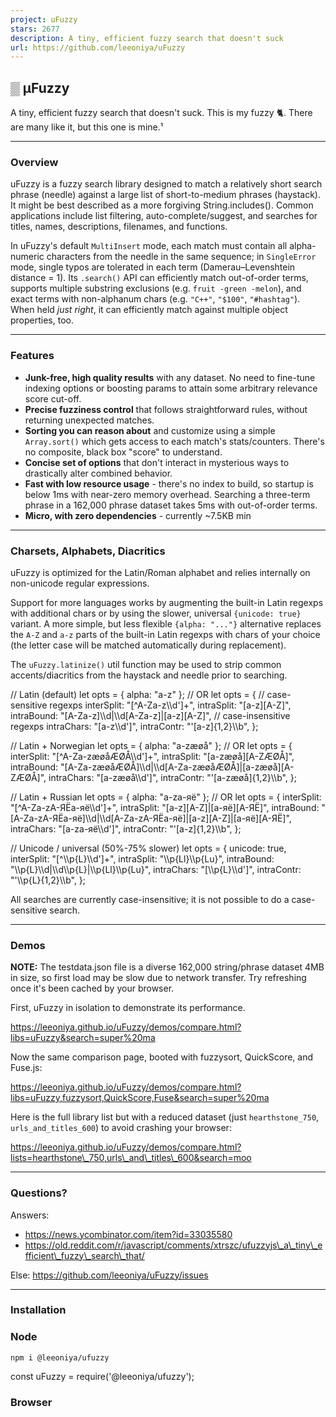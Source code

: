 ```yaml
---
project: uFuzzy
stars: 2677
description: A tiny, efficient fuzzy search that doesn't suck
url: https://github.com/leeoniya/uFuzzy
---
```


▒ μFuzzy
--------

A tiny, efficient fuzzy search that doesn't suck. This is my fuzzy 🐈. There are many like it, but this one is mine.¹

* * *

### Overview

uFuzzy is a fuzzy search library designed to match a relatively short search phrase (needle) against a large list of short-to-medium phrases (haystack). It might be best described as a more forgiving String.includes(). Common applications include list filtering, auto-complete/suggest, and searches for titles, names, descriptions, filenames, and functions.

In uFuzzy's default `MultiInsert` mode, each match must contain all alpha-numeric characters from the needle in the same sequence; in `SingleError` mode, single typos are tolerated in each term (Damerau–Levenshtein distance = 1). Its `.search()` API can efficiently match out-of-order terms, supports multiple substring exclusions (e.g. `fruit -green -melon`), and exact terms with non-alphanum chars (e.g. `"C++"`, `"$100"`, `"#hashtag"`). When held _just right_, it can efficiently match against multiple object properties, too.

* * *

### Features

-   **Junk-free, high quality results** with any dataset. No need to fine-tune indexing options or boosting params to attain some arbitrary relevance score cut-off.
-   **Precise fuzziness control** that follows straightforward rules, without returning unexpected matches.
-   **Sorting you can reason about** and customize using a simple `Array.sort()` which gets access to each match's stats/counters. There's no composite, black box "score" to understand.
-   **Concise set of options** that don't interact in mysterious ways to drastically alter combined behavior.
-   **Fast with low resource usage** - there's no index to build, so startup is below 1ms with near-zero memory overhead. Searching a three-term phrase in a 162,000 phrase dataset takes 5ms with out-of-order terms.
-   **Micro, with zero dependencies** - currently ~7.5KB min

* * *

### Charsets, Alphabets, Diacritics

uFuzzy is optimized for the Latin/Roman alphabet and relies internally on non-unicode regular expressions.

Support for more languages works by augmenting the built-in Latin regexps with additional chars or by using the slower, universal `{unicode: true}` variant. A more simple, but less flexible `{alpha: "..."}` alternative replaces the `A-Z` and `a-z` parts of the built-in Latin regexps with chars of your choice (the letter case will be matched automatically during replacement).

The `uFuzzy.latinize()` util function may be used to strip common accents/diacritics from the haystack and needle prior to searching.

// Latin (default)
let opts \= { alpha: "a-z" };
// OR
let opts \= {
  // case-sensitive regexps
  interSplit: "\[^A-Za-z\\\\d'\]+",
  intraSplit: "\[a-z\]\[A-Z\]",
  intraBound: "\[A-Za-z\]\\\\d|\\\\d\[A-Za-z\]|\[a-z\]\[A-Z\]",
  // case-insensitive regexps
  intraChars: "\[a-z\\\\d'\]",
  intraContr: "'\[a-z\]{1,2}\\\\b",
};

// Latin + Norwegian
let opts \= { alpha: "a-zæøå" };
// OR
let opts \= {
  interSplit: "\[^A-Za-zæøåÆØÅ\\\\d'\]+",
  intraSplit: "\[a-zæøå\]\[A-ZÆØÅ\]",
  intraBound: "\[A-Za-zæøåÆØÅ\]\\\\d|\\\\d\[A-Za-zæøåÆØÅ\]|\[a-zæøå\]\[A-ZÆØÅ\]",
  intraChars: "\[a-zæøå\\\\d'\]",
  intraContr: "'\[a-zæøå\]{1,2}\\\\b",
};

// Latin + Russian
let opts \= { alpha: "a-zа-яё" };
// OR
let opts \= {
  interSplit: "\[^A-Za-zА-ЯЁа-яё\\\\d'\]+",
  intraSplit: "\[a-z\]\[A-Z\]|\[а-яё\]\[А-ЯЁ\]",
  intraBound: "\[A-Za-zА-ЯЁа-яё\]\\\\d|\\\\d\[A-Za-zА-ЯЁа-яё\]|\[a-z\]\[A-Z\]|\[а-яё\]\[А-ЯЁ\]",
  intraChars: "\[a-zа-яё\\\\d'\]",
  intraContr: "'\[a-z\]{1,2}\\\\b",
};

// Unicode / universal (50%-75% slower)
let opts \= {
  unicode: true,
  interSplit: "\[^\\\\p{L}\\\\d'\]+",
  intraSplit: "\\\\p{Ll}\\\\p{Lu}",
  intraBound: "\\\\p{L}\\\\d|\\\\d\\\\p{L}|\\\\p{Ll}\\\\p{Lu}",
  intraChars: "\[\\\\p{L}\\\\d'\]",
  intraContr: "'\\\\p{L}{1,2}\\\\b",
};

All searches are currently case-insensitive; it is not possible to do a case-sensitive search.

* * *

### Demos

**NOTE:** The testdata.json file is a diverse 162,000 string/phrase dataset 4MB in size, so first load may be slow due to network transfer. Try refreshing once it's been cached by your browser.

First, uFuzzy in isolation to demonstrate its performance.

https://leeoniya.github.io/uFuzzy/demos/compare.html?libs=uFuzzy&search=super%20ma

Now the same comparison page, booted with fuzzysort, QuickScore, and Fuse.js:

https://leeoniya.github.io/uFuzzy/demos/compare.html?libs=uFuzzy,fuzzysort,QuickScore,Fuse&search=super%20ma

Here is the full library list but with a reduced dataset (just `hearthstone_750`, `urls_and_titles_600`) to avoid crashing your browser:

https://leeoniya.github.io/uFuzzy/demos/compare.html?lists=hearthstone\_750,urls\_and\_titles\_600&search=moo

* * *

### Questions?

Answers:

-   https://news.ycombinator.com/item?id=33035580
-   https://old.reddit.com/r/javascript/comments/xtrszc/ufuzzyjs\_a\_tiny\_efficient\_fuzzy\_search\_that/

Else: https://github.com/leeoniya/uFuzzy/issues

* * *

### Installation

### Node

```
npm i @leeoniya/ufuzzy
```

const uFuzzy \= require('@leeoniya/ufuzzy');

### Browser

<script src\="./dist/uFuzzy.iife.min.js"\></script\>

* * *

### Example

let haystack \= \[
    'puzzle',
    'Super Awesome Thing (now with stuff!)',
    'FileName.js',
    '/feeding/the/catPic.jpg',
\];

let needle \= 'feed cat';

let opts \= {};

let uf \= new uFuzzy(opts);

// pre-filter
let idxs \= uf.filter(haystack, needle);

// idxs can be null when the needle is non-searchable (has no alpha-numeric chars)
if (idxs != null && idxs.length \> 0) {
  // sort/rank only when <= 1,000 items
  let infoThresh \= 1e3;

  if (idxs.length <= infoThresh) {
    let info \= uf.info(idxs, haystack, needle);

    // order is a double-indirection array (a re-order of the passed-in idxs)
    // this allows corresponding info to be grabbed directly by idx, if needed
    let order \= uf.sort(info, haystack, needle);

    // render post-filtered & ordered matches
    for (let i \= 0; i < order.length; i++) {
      // using info.idx here instead of idxs because uf.info() may have
      // further reduced the initial idxs based on prefix/suffix rules
      console.log(haystack\[info.idx\[order\[i\]\]\]);
    }
  }
  else {
    // render pre-filtered but unordered matches
    for (let i \= 0; i < idxs.length; i++) {
      console.log(haystack\[idxs\[i\]\]);
    }
  }
}

* * *

### Integrated Search

uFuzzy provides a `uf.search(haystack, needle, outOfOrder = 0, infoThresh = 1e3) => [idxs, info, order]` wrapper which combines the `filter`, `info`, `sort` steps above. This method also implements efficient logic for matching search terms out of order and support for multiple substring exclusions, e.g. `fruit -green -melon`.

* * *

### Match Highlighting

Get your ordered matches first:

let haystack \= \[
  'foo',
  'bar',
  'cowbaz',
\];

let needle \= 'ba';

let u \= new uFuzzy();

let idxs \= u.filter(haystack, needle);
let info \= u.info(idxs, haystack, needle);
let order \= u.sort(info, haystack, needle);

Basic innerHTML highlighter (`<mark>`\-wrapped ranges):

let innerHTML \= '';

for (let i \= 0; i < order.length; i++) {
  let infoIdx \= order\[i\];

  innerHTML += uFuzzy.highlight(
    haystack\[info.idx\[infoIdx\]\],
    info.ranges\[infoIdx\],
  ) + '<br>';
}

console.log(innerHTML);

innerHTML highlighter with custom marking function (`<b>`\-wrapped ranges):

let innerHTML \= '';

const mark \= (part, matched) \=> matched ? '<b>' + part + '</b>' : part;

for (let i \= 0; i < order.length; i++) {
  let infoIdx \= order\[i\];

  innerHTML += uFuzzy.highlight(
    haystack\[info.idx\[infoIdx\]\],
    info.ranges\[infoIdx\],

    mark,
  ) + '<br>';
}

console.log(innerHTML);

DOM/JSX element highlighter with custom marking and append functions:

let domElems \= \[\];

const mark \= (part, matched) \=> {
  let el \= matched ? document.createElement('mark') : document.createElement('span');
  el.textContent \= part;
  return el;
};

const append \= (accum, part) \=> { accum.push(part); };

for (let i \= 0; i < order.length; i++) {
  let infoIdx \= order\[i\];

  let matchEl \= document.createElement('div');

  let parts \= uFuzzy.highlight(
    haystack\[info.idx\[infoIdx\]\],
    info.ranges\[infoIdx\],

    mark,
    \[\],
    append,
  );

  matchEl.append(...parts);

  domElems.push(matchEl);
}

document.getElementById('matches').append(...domElems);

* * *

### How It Works

uFuzzy has two operational modes which differ in matching strategy:

-   **intraMode: 0** (default) requires all alpha-numeric characters in each search term to exist in the same sequence in all matches. For example, when searching for "**cat**", this mode is capable of matching the strings below. What is _actually_ matched will depend on additonal fuzziness settings.
    -   **cat**
    -   **c**o**at**
    -   s**c**r**at**ch
    -   **ca**n**t**ina
    -   tra**c**tors **a**re la**t**e
-   **intraMode: 1** allows for a single error in each term of the search phrase, where an error is one of: substitution (replacement), transposition (swap), insertion (addition), or deletion (omission). The search strings with errors below can return matches containing "**example**". What is _actually_ matched will depend on additonal fuzziness settings. In contrast to the previous mode, searching for "**example**" will never match "**ex**tr**a** **m**a**ple**".
    -   `example` - exact
    -   `examplle` - single insertion (addition)
    -   `exemple` - single substitution (replacement)
    -   `exmaple` - single transposition (swap)
    -   `exmple` - single deletion (omission)
    -   `xamp` - partial
    -   `xmap` - partial with transposition

There are 3 phases to a search:

1.  **Filter** filters the full `haystack` with a fast RegExp compiled from your `needle` without doing any extra ops. It returns an array of matched indices in original order.
2.  **Info** collects more detailed stats about the filtered matches, such as start offsets, fuzz level, prefix/suffix counters, etc. It also gathers substring match positions for range highlighting. Finally, it filters out any matches that don't conform to the desired prefix/suffix rules. To do all this it re-compiles the `needle` into two more-expensive RegExps that can partition each match. Therefore, it should be run on a reduced subset of the haystack, usually returned by the Filter phase. The uFuzzy demo is gated at <= 1,000 filtered items, before moving ahead with this phase.
3.  **Sort** does an `Array.sort()` to determine final result order, utilizing the `info` object returned from the previous phase. A custom sort function can be provided via a uFuzzy option: `{sort: (info, haystack, needle) => idxsOrder}`.

* * *

### API

A liberally-commented 200 LoC uFuzzy.d.ts file.

* * *

### Options

Options with an **inter** prefix apply to allowances _in between_ search terms, while those with an **intra** prefix apply to allowances _within_ each search term.

Option

Description

Default

Examples

`intraMode`

How term matching should be performed

`0`

`0` MultiInsert  
`1` SingleError  
  
See How It Works

`intraIns`

Max number of extra chars allowed  
between each char within a term

Matches the value of `intraMode` (either `0` or `1`)

Searching "cat"...  
`0` can match: **cat**, s**cat**, **cat**ch, va**cat**e  
`1` also matches: **ca**r**t**, **c**h**a**p**t**er, out**ca**s**t**  

`interIns`

Max number of extra chars allowed between terms

`Infinity`

Searching "where is"...  
`Infinity` can match: **where is**, **where** have blah w**is**dom  
`5` cannot match: where have blah wisdom  

`intraSub`  
`intraTrn`  
`intraDel`  

For `intraMode: 1` only,  
Error types to tolerate within terms

Matches the value of `intraMode` (either `0` or `1`)

`0` No  
`1` Yes  

`intraChars`

Partial regexp for allowed insert  
chars between each char within a term

`[a-z\d']`

`[a-z\d]` matches only alpha-numeric (case-insensitive)  
`[\w-]` would match alpha-numeric, undercore, and hyphen  

`intraFilt`

Callback for excluding results based on term & match

`(term, match, index) => true`

Do your own thing, maybe... - Length diff threshold  
\- Levenshtein distance  
\- Term offset or content  

`interChars`

Partial regexp for allowed chars between terms

`.`

`.` matches all chars  
`[^a-z\d]` would only match whitespace and punctuation  

`interLft`

Determines allowable term left boundary

`0`

Searching "mania"...  
`0` any - anywhere: ro**mania**n  
`1` loose - whitespace, punctuation, alpha-num, case-change transitions: Track**Mania**, **mania**c  
`2` strict - whitespace, punctuation: **mania**cally  

`interRgt`

Determines allowable term right boundary

`0`

Searching "mania"...  
`0` any - anywhere: ro**mania**n  
`1` loose - whitespace, punctuation, alpha-num, case-change transitions: **Mania**Star  
`2` strict - whitespace, punctuation: **mania**\_foo  

`sort`

Custom result sorting function

`(info, haystack, needle) => idxsOrder`

Default: Search sort, prioritizes full term matches and char density  
Demo: Typeahead sort, prioritizes start offset and match length  

* * *

### A biased appraisal of similar work

This assessment is extremely narrow and, of course, biased towards my use cases, text corpus, and my complete expertise in operating my own library. It is highly probable that I'm not taking full advantage of some feature in other libraries that may significantly improve outcomes along some axis; I welcome improvement PRs from anyone with deeper library knowledge than afforded by my hasty 10min skim over any "Basic usage" example and README doc.

#### Search quality

Can-of-worms #1.

Before we discuss performance let's talk about search quality, because speed is irrelevant when your results are a strange medly of "Oh yeah!" and "WTF?".

Search quality is very subjective. What constitutes a good top match in a "typeahead / auto-suggest" case can be a poor match in a "search / find-all" scenario. Some solutions optimize for the latter, some for the former. It's common to find knobs that skew the results in either direction, but these are often by-feel and imperfect, being little more than a proxy to producing a single, composite match "score".

**UPDATE (2024):** The critique below regarding bizzare matches is only true for the _default_ config of Fuse.js. Counterintuitively, setting `ignoreFieldNorm: true` improved the results considerably, but ordering of the high quality matches remains ungreat.

Let's take a look at some matches produced by the most popular fuzzy search library, Fuse.js and some others for which match highlighting is implemented in the demo.

Searching for the partial term **"twili"**, we see these results appearing above numerous obvious **"twilight"** results:

https://leeoniya.github.io/uFuzzy/demos/compare.html?libs=uFuzzy,fuzzysort,QuickScore,Fuse&search=twili

-   **twi**r**li**ng
-   **T**he total number of received alerts that **w**ere **i**nva**li**d.
-   **T**om Clancy's Ghost Recon **Wil**dlands - AS**I**A Pre-order Standard Uplay Activation
-   **t**heHunter™: Call of the **Wi**ld - Bearclaw **Li**te CB-60

Not only are these poor matches in isolation, but they actually rank higher than literal substrings.

Finishing the search term to **"twilight"**, _still_ scores bizzare results higher:

https://leeoniya.github.io/uFuzzy/demos/compare.html?libs=uFuzzy,fuzzysort,QuickScore,Fuse&search=twilight

-   Magic: **T**he Gathering - Duels of the Planeswalkers **Wi**ngs of **Light** Unlock
-   **T**he **Wil**d E**ight**

Some engines do better with partial prefix matches, at the expense of higher startup/indexing cost:

https://leeoniya.github.io/uFuzzy/demos/compare.html?libs=uFuzzy,FlexSearch,match-sorter,MiniSearch&search=twili

Here, `match-sorter` returns 1,384 results, but only the first 40 are relevant. How do we know where the cut-off is?

#### Performance

Can-of-worms #2.

All benchmarks suck, but this one might suck more than others.

-   I've tried to follow any "best performance" advice when I could find it in each library's docs, but it's a certainty that some stones were left unturned when implementing ~20 different search engines.
-   Despite my best efforts, result quality is still extremely variable between libraries, and even between search terms. In some cases, results are very poor but the library is very fast; in other cases, the results are better, but the library is quite slow. What use is extreme speed when the search quality is sub-par? This is a subjective, nuanced topic that will surely affect how you interpret these numbers. I consider uFuzzy's search quality second-to-none, so my view of most faster libraries is typically one of quality trade-offs I'm happy not to have made. I encourage you to evaluate the results for all benched search phrases manually to decide this for yourself.
-   Many fulltext & document-search libraries compared here are designed to work best with exact terms rather than partial matches (which this benchmark is skewed towards).

Still, something is better than a hand-wavy YMMV/do-it-yourself dismissal and certainly better than nothing.

#### Benchmark

**Environment**

Date

2023-10

Hardware

CPU: Ryzen 7 PRO 5850U (1.9GHz, 7nm, 15W TDP)  
RAM: 48GB  
SSD: Samsung SSD 980 PRO 1TB (NVMe)  

OS

EndeavourOS (Arch Linux)  
v6.5.4-arch2-1 x86\_64

Chrome

v117.0.5938.132

-   Each benchmark can be run by changing the `libs` parameter to the desired library name: https://leeoniya.github.io/uFuzzy/demos/compare.html?bench&libs=uFuzzy
-   Results output is suppressed in `bench` mode to avoid benchmarking the DOM.
-   Measurements are taken in the Performance secrion of Chrome's DevTools by recording several reloads of the bench page, with forced garbage collection in between. The middle/typical run is used to collect numbers.
-   The search corpus is 162,000 words and phrases, loaded from a 4MB testdata.json.
-   The benchmark types and then deletes, character-by-character (every 20ms) the following search terms, triggering a search for each keypress: `test`, `chest`, `super ma`, `mania`, `puzz`, `prom rem stor`, `twil`.

To evaluate the results for each library, or to compare several, simply visit the same page with more `libs` and without `bench`: https://leeoniya.github.io/uFuzzy/demos/compare.html?libs=uFuzzy,fuzzysort,QuickScore,Fuse&search=super%20ma.

There are several metrics evaluated:

-   Init time - how long it takes to load the library and build any required index to perform searching.
-   Bench runtime - how long it takes to execute all searches.
-   Memory required - peak JS heap size used during the bench as well as how much is still retained after a forced garbage collection at the end.
-   GC cost - how much time is needed to collect garbage at the end (main thread jank)

Lib

Stars

Size (min)

Init

Search  
(x 86)

Heap (peak)

Retained

GC

uFuzzy (try)

★ 2.3k

7.6KB

0.5ms

434ms

28.4MB

7.4MB

18ms

uFuzzy (try)  
(external prefix caching)

210ms

27.8MB

7.4MB

18ms

uFuzzy (try)  
(outOfOrder, fuzzier)

545ms

29.5MB

7.4MB

18ms

uFuzzy (try)  
(outOfOrder, fuzzier, SingleError)

508ms

30.0MB

7.4MB

18ms

\-------

Fuse.js (try)

★ 16.6k

24.2KB

31ms

33875ms

245MB

13.9MB

25ms

FlexSearch (Light) (try)

★ 10.7k

6.2KB

3210ms

83ms

670MB

316MB

553ms

Lunr.js (try)

★ 8.7k

29.4KB

1704ms

996ms

380MB

123MB

166ms

Orama (formerly Lyra) (try)

★ 6.4k

41.5KB

2650ms

225ms

313MB

192MB

180ms

MiniSearch (try)

★ 3.4k

29.1KB

504ms

1453ms

438MB

67MB

105ms

match-sorter (try)

★ 3.4k

7.3KB

0.1ms

6245ms

71MB

7.3MB

12ms

fuzzysort (try)

★ 3.4k

6.2KB

50ms

1321ms

175MB

84MB

63ms

Wade (try)

★ 3k

4KB

781ms

194ms

438MB

42MB

130ms

fuzzysearch (try)

★ 2.7k

0.2KB

0.1ms

529ms

26.2MB

7.3MB

18ms

js-search (try)

★ 2.1k

17.1KB

5620ms

1190ms

1740MB

734MB

2600ms

Elasticlunr.js (try)

★ 2k

18.1KB

933ms

1330ms

196MB

70MB

135ms

Fuzzyset (try)

★ 1.4k

2.8KB

2962ms

606ms

654MB

238MB

239ms

search-index (try)

★ 1.4k

168KB

RangeError: Maximum call stack size exceeded

sifter.js (try)

★ 1.1k

7.5KB

3ms

1070ms

46.2MB

10.6MB

18ms

fzf-for-js (try)

★ 831

15.4KB

50ms

6290ms

153MB

25MB

18ms

fuzzy (try)

★ 819

1.4KB

0.1ms

5427ms

72MB

7.3MB

14ms

fast-fuzzy (try)

★ 346

18.2KB

790ms

19266ms

550MB

165MB

140ms

ItemsJS (try)

★ 305

109KB

2400ms

11304ms

320MB

88MB

163ms

LiquidMetal (try)

★ 292

4.2KB

(crash)

FuzzySearch (try)

★ 209

3.5KB

2ms

3948ms

84MB

10.5MB

18ms

FuzzySearch2 (try)

★ 186

19.4KB

93ms

4189ms

117MB

40.3MB

40ms

QuickScore (try)

★ 153

9.5KB

10ms

6915ms

133MB

12.1MB

18ms

ndx (try)

★ 142

2.9KB

300ms

581ms

308MB

137MB

262ms

fzy (try)

★ 133

1.5KB

0.1ms

3932ms

34MB

7.3MB

10ms

fuzzy-tools (try)

★ 13

3KB

0.1ms

5138ms

164MB

7.5MB

18ms

fuzzyMatch (try)

★ 0

1KB

0.1ms

2415ms

83.5MB

7.3MB

13ms
